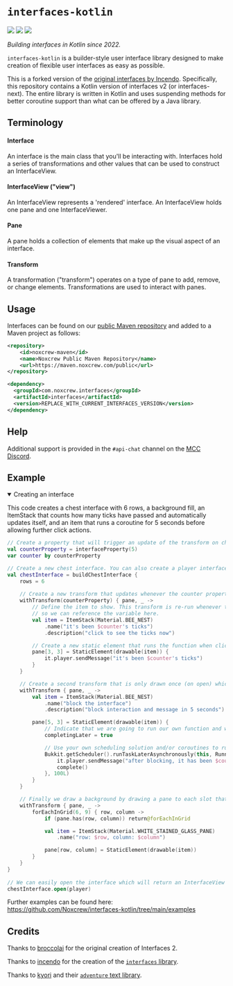 # `interfaces-kotlin`

![](https://img.shields.io/github/license/noxcrew/interfaces-kotlin.svg?style=flat-square)
![](https://img.shields.io/github/actions/workflow/status/noxcrew/interfaces-kotlin/build.yml?logo=github&style=flat-square)
![](https://dcbadge.limes.pink/api/server/mcc?style=flat-square)

_Building interfaces in Kotlin since 2022._

`interfaces-kotlin` is a builder-style user interface library designed to make creation of flexible user interfaces as easy as 
possible.

This is a forked version of the [original interfaces by Incendo](https://github.com/Incendo/interfaces). Specifically, this 
repository contains a Kotlin version of interfaces v2 (or interfaces-next). The entire library is written in Kotlin and uses 
suspending methods for better coroutine support than what can be offered by a Java library.

## Terminology

#### Interface
An interface is the main class that you'll be interacting with. Interfaces hold a series of transformations and other values that
can be used to construct an InterfaceView.

#### InterfaceView ("view")
An InterfaceView represents a 'rendered' interface. An InterfaceView holds one pane and one InterfaceViewer.

#### Pane
A pane holds a collection of elements that make up the visual aspect of an interface.

#### Transform
A transformation ("transform") operates on a type of pane to add, remove, or change elements. Transformations are used to interact
with panes.

## Usage
Interfaces can be found on our [public Maven repository](https://maven.noxcrew.com/#/public/com/noxcrew/interfaces) and added to a Maven project as follows:

```xml
<repository>
    <id>noxcrew-maven</id>
    <name>Noxcrew Public Maven Repository</name>
    <url>https://maven.noxcrew.com/public</url>
</repository>

<dependency>
  <groupId>com.noxcrew.interfaces</groupId>
  <artifactId>interfaces</artifactId>
  <version>REPLACE_WITH_CURRENT_INTERFACES_VERSION</version>
</dependency>
```

## Help

Additional support is provided in the `#api-chat` channel on the [MCC Discord](https://discord.gg/mcc).

## Example

<details open>
<summary>Creating an interface</summary>

This code creates a chest interface with 6 rows, a background fill, an ItemStack that counts how many ticks have passed and 
automatically updates itself, and an item that runs a coroutine for 5 seconds before allowing further click actions.

```kotlin
// Create a property that will trigger an update of the transform on change.
val counterProperty = interfaceProperty(5)
var counter by counterProperty

// Create a new chest interface. You can also create a player interface (player inventory) or combined interface (opened chest and player inventory below).
val chestInterface = buildChestInterface {
    rows = 6
    
    // Create a new transform that updates whenever the counter property changes
    withTransform(counterProperty) { pane, _ ->
        // Define the item to show. This transform is re-run whenever the property changes
        // so we can reference the variable here.
        val item = ItemStack(Material.BEE_NEST)
            .name("it's been $counter's ticks")
            .description("click to see the ticks now")

        // Create a new static element that runs the function when clicked.
        pane[3, 3] = StaticElement(drawable(item)) {
            it.player.sendMessage("it's been $counter's ticks")
        }
    }

    // Create a second transform that is only drawn once (on open) which has an item to run a delayed function
    withTransform { pane, _ ->
        val item = ItemStack(Material.BEE_NEST)
            .name("block the interface")
            .description("block interaction and message in 5 seconds")

        pane[5, 3] = StaticElement(drawable(item)) {
            // Indicate that we are going to run our own function and will run complete() later to resume usage of the menu
            completingLater = true

            // Use your own scheduling solution and/or coroutines to run a task, just make sure to call complete()!
            Bukkit.getScheduler().runTaskLaterAsynchronously(this, Runnable {
                it.player.sendMessage("after blocking, it has been $counter's ticks")
                complete()                                                  
            }, 100L)
        }
    }

    // Finally we draw a background by drawing a pane to each slot that is not already filled.
    withTransform { pane, _ ->
        forEachInGrid(6, 9) { row, column ->
            if (pane.has(row, column)) return@forEachInGrid

            val item = ItemStack(Material.WHITE_STAINED_GLASS_PANE)
                .name("row: $row, column: $column")

            pane[row, column] = StaticElement(drawable(item))
        }
    }
}
    
// We can easily open the interface which will return an InterfaceView instance
chestInterface.open(player)
```
</details>

Further examples can be found here: https://github.com/Noxcrew/interfaces-kotlin/tree/main/examples

## Credits

Thanks to [broccolai](https://github.com/broccolai) for the original creation of Interfaces 2.

Thanks to [incendo](https://github.com/Incendo) for the creation of the [`interfaces` library](https://github.com/Incendo/interfaces).

Thanks to [kyori](https://github.com/kyoripowered) and their [`adventure` text library](https://github.com/kyoripowered/adventure).
